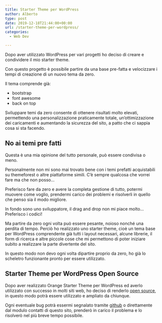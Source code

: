```yaml
---
title: Starter Theme per WordPress
author: Alberto
type: post
date: 2019-12-18T21:44:00+00:00
url: /starter-theme-per-wordpress/
categories:
  - Web Dev

---
```

Dopo aver utilizzato WordPress per vari progetti ho deciso di creare e condividere il mio starter theme.

Con questo progetto è possibile partire da una base pre-fatta e velocizzare i tempi di creazione di un nuovo tema da zero.

Il tema comprende già:

  * bootstrap
  * font awesome
  * back on top

Sviluppare temi da zero consente di ottenere risultati molto elevati, permettendo una personalizzazione praticamente totale, un’ottimizzazione dei caricamenti e aumentando la sicurezza del sito, a patto che ci sappia cosa si sta facendo.

## No ai temi pre fatti

Questa è una mia opinione del tutto personale, può essere condivisa o meno.

Personalmente non mi sono mai trovato bene con i temi prefatti acquistabili su themeforest o altre piattaforme simili. C’è sempre qualcosa che vorrei fare ma che non posso…

Preferisco fare da zero e avere la completa gestione di tutto, potermi muovere come voglio, prendermi carico dei problemi e risolverli in quello che penso sia il modo migliore.

In fondo sono uno sviluppatore, il drag and drop non mi piace molto… Preferisco i codici!

Ma partire da zero ogni volta può essere pesante, noioso nonché una perdita di tempo. Perciò ho realizzato uno starter theme, cioè un tema base per WordPress comprendente già tutti i layout necessari, alcune librerie, il form di ricerca e altre piccole cose che mi permettono di poter iniziare subito a realizzare la parte divertente del sito.

In questo modo non devo ogni volta dipartire proprio da zero, ho già lo scheletro funzionante pronto per essere utilizzato.

## Starter Theme per WordPress Open Source

Dopo aver realizzato Orange Starter Theme per WordPress ed averlo utilizzato con successo in molti siti web, ho deciso di renderlo <a href="https://github.com/alby-dev/orange-starter-theme" target="_blank" rel="noreferrer noopener">open source</a>, in questo modo potrà essere utilizzato e ampliato da chiunque.

Ogni eventuale bug potrà essermi segnalato tramite <a href="https://github.com/alby-dev/orange-starter-theme" target="_blank" rel="noreferrer noopener">github</a> o direttamente dal modulo contatti di questo sito, prenderò in carico il problema e lo risolverò nel più breve tempo possibile.